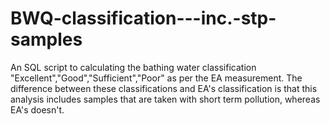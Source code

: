 # BWQ-classification---inc.-stp-samples
An SQL script to calculating the bathing water classification "Excellent","Good","Sufficient","Poor" as per the EA measurement. The difference between these classifications and EA's classification is that this analysis includes samples that are taken with short term pollution, whereas EA's doesn't.
